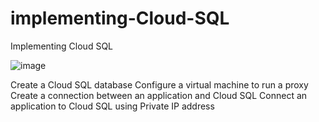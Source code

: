 # implementing-Cloud-SQL
Implementing Cloud SQL

![image](https://github.com/user-attachments/assets/8138609d-2134-49b3-818e-fa0fa9a1242a)

Create a Cloud SQL database
Configure a virtual machine to run a proxy
Create a connection between an application and Cloud SQL
Connect an application to Cloud SQL using Private IP address


